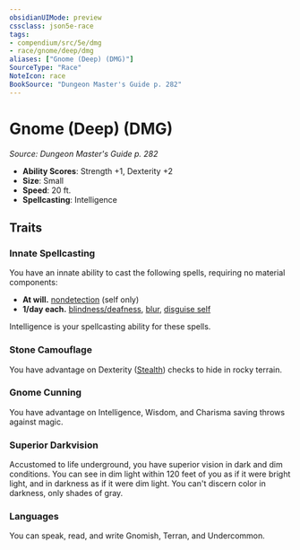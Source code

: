 ```yaml
---
obsidianUIMode: preview
cssclass: json5e-race
tags:
- compendium/src/5e/dmg
- race/gnome/deep/dmg
aliases: ["Gnome (Deep) (DMG)"]
SourceType: "Race"
NoteIcon: race
BookSource: "Dungeon Master's Guide p. 282"
---
```

# Gnome (Deep) (DMG)
*Source: Dungeon Master's Guide p. 282*  

- **Ability Scores**: Strength +1, Dexterity +2
- **Size**: Small
- **Speed**: 20 ft.
- **Spellcasting**: Intelligence

## Traits

### Innate Spellcasting

You have an innate ability to cast the following spells, requiring no material components:

- **At will.** [nondetection](/2-Mechanics/CLI/spells/nondetection.md) (self only)  
- **1/day each.** [blindness/deafness](/2-Mechanics/CLI/spells/blindness-deafness.md), [blur](/2-Mechanics/CLI/spells/blur.md), [disguise self](/2-Mechanics/CLI/spells/disguise-self.md)  

Intelligence is your spellcasting ability for these spells.

### Stone Camouflage

You have advantage on Dexterity ([Stealth](/2-Mechanics/CLI/rules/skills.md#Stealth)) checks to hide in rocky terrain.

### Gnome Cunning

You have advantage on Intelligence, Wisdom, and Charisma saving throws against magic.

### Superior Darkvision

Accustomed to life underground, you have superior vision in dark and dim conditions. You can see in dim light within 120 feet of you as if it were bright light, and in darkness as if it were dim light. You can't discern color in darkness, only shades of gray.

### Languages

You can speak, read, and write Gnomish, Terran, and Undercommon.